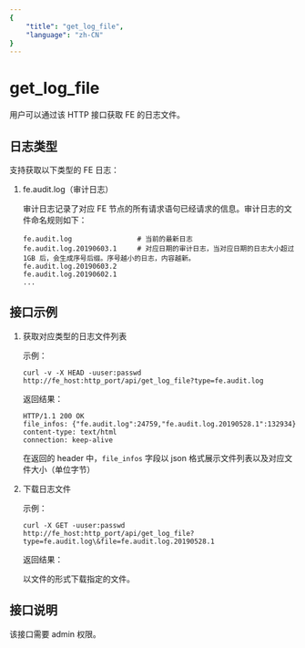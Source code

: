 ```yaml
---
{
    "title": "get_log_file",
    "language": "zh-CN"
}
---
```


<!-- 
Licensed to the Apache Software Foundation (ASF) under one
or more contributor license agreements.  See the NOTICE file
distributed with this work for additional information
regarding copyright ownership.  The ASF licenses this file
to you under the Apache License, Version 2.0 (the
"License"); you may not use this file except in compliance
with the License.  You may obtain a copy of the License at

  http://www.apache.org/licenses/LICENSE-2.0

Unless required by applicable law or agreed to in writing,
software distributed under the License is distributed on an
"AS IS" BASIS, WITHOUT WARRANTIES OR CONDITIONS OF ANY
KIND, either express or implied.  See the License for the
specific language governing permissions and limitations
under the License.
-->

# get\_log\_file

用户可以通过该 HTTP 接口获取 FE 的日志文件。

## 日志类型

支持获取以下类型的 FE 日志：

1. fe.audit.log（审计日志）

    审计日志记录了对应 FE 节点的所有请求语句已经请求的信息。审计日志的文件命名规则如下：

    ```
    fe.audit.log                # 当前的最新日志
    fe.audit.log.20190603.1     # 对应日期的审计日志，当对应日期的日志大小超过 1GB 后，会生成序号后缀。序号越小的日志，内容越新。
    fe.audit.log.20190603.2
    fe.audit.log.20190602.1
    ...
    ```

## 接口示例

1. 获取对应类型的日志文件列表

    示例：
    
    `curl -v -X HEAD -uuser:passwd http://fe_host:http_port/api/get_log_file?type=fe.audit.log`
    
    返回结果：
    
    ```
    HTTP/1.1 200 OK
    file_infos: {"fe.audit.log":24759,"fe.audit.log.20190528.1":132934}
    content-type: text/html
    connection: keep-alive
    ```
    
    在返回的 header 中，`file_infos` 字段以 json 格式展示文件列表以及对应文件大小（单位字节）
    
2. 下载日志文件

    示例：
    
    ```
    curl -X GET -uuser:passwd http://fe_host:http_port/api/get_log_file?type=fe.audit.log\&file=fe.audit.log.20190528.1
    ```
    
    返回结果：
    
    以文件的形式下载指定的文件。

## 接口说明

该接口需要 admin 权限。
